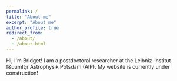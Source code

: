 ```yaml
---
permalink: /
title: "About me"
excerpt: "About me"
author_profile: true
redirect_from: 
  - /about/
  - /about.html
---
```


Hi, I'm Bridget! I am a postdoctoral researcher at the Leibniz-Institut f&uumlt;r Astrophysik Potsdam (AIP). My website is currently under construction!